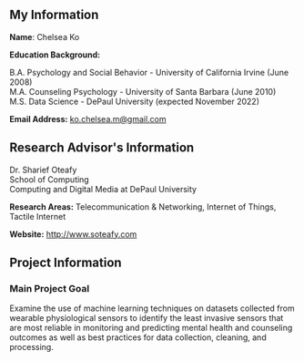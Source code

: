 ## My Information

**Name**: Chelsea Ko  

**Education Background:**   
  
B.A. Psychology and Social Behavior - University of California Irvine (June 2008)  
M.A. Counseling Psychology - University of Santa Barbara (June 2010)  
M.S. Data Science - DePaul University (expected November 2022)  
  
**Email Address:** ko.chelsea.m@gmail.com  

## Research Advisor's Information  

Dr. Sharief Oteafy  
School of Computing  
Computing and Digital Media at DePaul University

**Research Areas:** Telecommunication & Networking, Internet of Things, Tactile Internet  

**Website:** http://www.soteafy.com  

## Project Information  

### Main Project Goal  

Examine the use of machine learning techniques on datasets collected from wearable physiological sensors to identify the least invasive sensors that are most reliable in monitoring and predicting mental health and counseling outcomes as well as best practices for data collection, cleaning, and processing.
